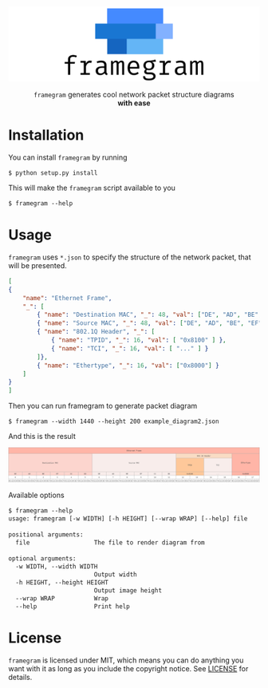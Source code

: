 ![framegram logo](logo.svg?raw=true)

<p align="center">
  <code>framegram</code> generates cool network packet structure diagrams </br>
    <b>with ease</b>
</p>

# Installation

You can install `framegram` by running
```console
$ python setup.py install
```

This will make the `framegram` script available to you

```console
$ framegram --help
```

# Usage

`framegram` uses `*.json` to specify the structure of the network packet, that
will be presented.

```json
[
{
    "name": "Ethernet Frame",
    "_": [
        { "name": "Destination MAC", "_": 48, "val": ["DE", "AD", "BE", "EF", "CC", "DD"] },
        { "name": "Source MAC", "_": 48, "val": ["DE", "AD", "BE", "EF", "CC", "DD"] },
        { "name": "802.1Q Header", "_": [
            { "name": "TPID", "_": 16, "val": [ "0x8100" ] },
            { "name": "TCI", "_": 16, "val": [ "..." ] }
        ]},
        { "name": "Ethertype", "_": 16, "val": ["0x8000"] }
    ]
}
]
```

Then you can run framegram to generate packet diagram

```console
$ framegram --width 1440 --height 200 example_diagram2.json
```

And this is the result

![frame](tests/example_diagram2.png?raw=true)

Available options
```
$ framegram --help
usage: framegram [-w WIDTH] [-h HEIGHT] [--wrap WRAP] [--help] file

positional arguments:
  file                  The file to render diagram from

optional arguments:
  -w WIDTH, --width WIDTH
                        Output width
  -h HEIGHT, --height HEIGHT
                        Output image height
  --wrap WRAP           Wrap
  --help                Print help
```

# License

`framegram` is licensed under MIT, which means you can do anything you want
with it as long as you include the copyright notice. See [LICENSE](LICENSE)
for details.
